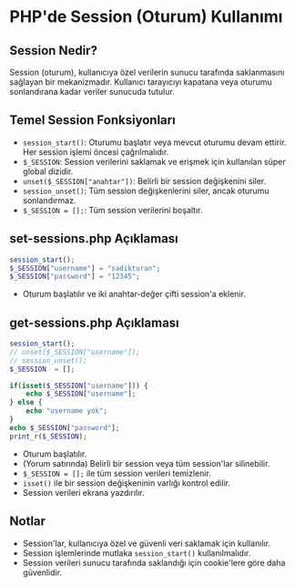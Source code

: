 # PHP'de Session (Oturum) Kullanımı

## Session Nedir?
Session (oturum), kullanıcıya özel verilerin sunucu tarafında saklanmasını sağlayan bir mekanizmadır. Kullanıcı tarayıcıyı kapatana veya oturumu sonlandırana kadar veriler sunucuda tutulur.

## Temel Session Fonksiyonları
- `session_start()`: Oturumu başlatır veya mevcut oturumu devam ettirir. Her session işlemi öncesi çağrılmalıdır.
- `$_SESSION`: Session verilerini saklamak ve erişmek için kullanılan süper global dizidir.
- `unset($_SESSION["anahtar"])`: Belirli bir session değişkenini siler.
- `session_unset()`: Tüm session değişkenlerini siler, ancak oturumu sonlandırmaz.
- `$_SESSION = [];`: Tüm session verilerini boşaltır.

## set-sessions.php Açıklaması
```php
session_start();
$_SESSION["username"] = "sadikturan";
$_SESSION["password"] = "12345";
```
- Oturum başlatılır ve iki anahtar-değer çifti session'a eklenir.

## get-sessions.php Açıklaması
```php
session_start();
// unset($_SESSION["username"]);
// session_unset();
$_SESSION  = [];

if(isset($_SESSION["username"])) {
    echo $_SESSION["username"];
} else {
    echo "username yok";
}
echo $_SESSION["password"];
print_r($_SESSION);
```
- Oturum başlatılır.
- (Yorum satırında) Belirli bir session veya tüm session'lar silinebilir.
- `$_SESSION = [];` ile tüm session verileri temizlenir.
- `isset()` ile bir session değişkeninin varlığı kontrol edilir.
- Session verileri ekrana yazdırılır.

## Notlar
- Session'lar, kullanıcıya özel ve güvenli veri saklamak için kullanılır.
- Session işlemlerinde mutlaka `session_start()` kullanılmalıdır.
- Session verileri sunucu tarafında saklandığı için cookie'lere göre daha güvenlidir.
